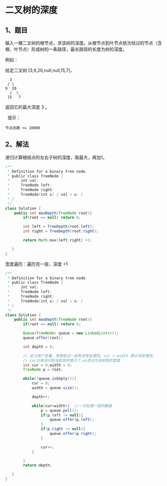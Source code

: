 # 二叉树的深度

## 1、题目

输入一棵二叉树的根节点，求该树的深度。从根节点到叶节点依次经过的节点（含根、叶节点）形成树的一条路径，最长路径的长度为树的深度。

例如：

给定二叉树 [3,9,20,null,null,15,7]，

      3
     / \
    9  20
      /  \
     15   7

返回它的最大深度 3 。

 
提示：

    节点总数 <= 10000



## 2、解法

递归计算根结点的左右子树的深度，取最大，再加1。

```java
/**
 * Definition for a binary tree node.
 * public class TreeNode {
 *     int val;
 *     TreeNode left;
 *     TreeNode right;
 *     TreeNode(int x) { val = x; }
 * }
 */
class Solution {
    public int maxDepth(TreeNode root){
		if(root == null) return 0;

		int left = TreeDepth(root.left);
		int right = TreeDepth(root.right);

		return Math.max(left,right) +1;

   }
}
```

宽度遍历：遍历完一层，深度 +1 


```java
/**
 * Definition for a binary tree node.
 * public class TreeNode {
 *     int val;
 *     TreeNode left;
 *     TreeNode right;
 *     TreeNode(int x) { val = x; }
 * }
 */
class Solution {
    public int maxDepth(TreeNode root){
		if(root == null) return 0;

      	Queue<TreeNode> queue = new LinkedList<>();
      	queue.offer(root);

      	int depth = 0;

      	// 定义两个变量，用来标记一层有没有处理完。cur < width 表示没处理完。
      	// cur记录访问到当前层的第几个,widtd为当前层的宽度
      	int cur = 0,width = 0;
      	TreeNode p = root;

      	while(!queue.isEmpty()){
      		cur = 0;
      		width = queue.size();

      		depth++;

      		while(cur<width){  //一次处理一层的数据
      			p = queue.poll();
      			if(p.left != null){
      				queue.offer(p.left);
      			}
      			if(p.right != null){
      				queue.offer(p.right);
      			}

      			cur++;
      		}

      	}
      	return depth;

   }
}

```
